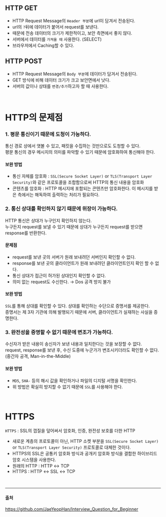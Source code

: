 ## HTTP GET
- HTTP Request Message의 `Header 부분`에 url이 담겨서 전송된다. 
- url의 `?`뒤에 데이터가 붙어서 request를 보낸다.
- 때문에 전송 데이터의 크기가 제한적이고, 보안 측면에서 좋지 않다.
- 서버에서 데이터를 `가져올 때` 사용한다. (SELECT)
- 브라우저에서 Caching할 수 있다.
## HTTP POST
- HTTP Request Message의 `Body 부분`에 데이터가 담겨서 전송된다. 
- GET 방식에 비해 데이터 크기가 크고 보안면에서 낫다.
- 서버의 값이나 상태를 `변경/추가`하고자 할 때 사용한다.
</br>

# HTTP의 문제점
### 1. 평문 통신이기 때문에 도청이 가능하다.
통신 경로 상에서 엿볼 수 있고, 패킷을 수집하는 것만으로도 도청할 수 있다.  
평문 통신의 경우 메시지의 의미를 파악할 수 있기 때문에 암호화하여 통신해야 한다.
#### 보완 방법
- 통신 자체를 암호화 : `SSL(Secure Socket Layer)` or `TLS(Transport Layer Security)`와 같은 프로토콜을 조합함으로써 HTTP의 통신 내용을 암호화
- 콘텐츠를 암호화 : HTTP 메시지에 포함되는 콘텐츠만 암호화한다. 이 메시지를 받은 측에서는 해독하여 출력하는 처리가 필요하다.
### 2. 통신 상대를 확인하지 않기 때문에 위장이 가능하다.
HTTP 통신은 상대가 누구인지 확인하지 않는다.  
누구든지 request를 보낼 수 있기 때문에 상대가 누구든지 request를 받으면 response를 반환한다.
#### 문제점 
- request를 보낸 곳의 서버가 원래 보내려던 서버인지 확인할 수 없다.
- response를 보낸 곳의 클라이언트가 원래 보내려던 클라이언트인지 확인 할 수 없다.
- 통신 상대가 접근이 허가된 상대인지 확인할 수 없다.
- 의미 없는 request도 수신한다. &rarr; Dos 공격 방지 불가
#### 보완 방법
`SSL`를 통해 상대를 확인할 수 있다. 상대를 확인하는 수단으로 증명서를 제공한다.  
증명서는 제 3자 기관에 의해 발행되기 때문에 서버, 클라이언트가 실재하는 사실을 증명한다.
### 3. 완전성을 증명할 수 없기 때문에 변조가 가능하다.
수신자가 받은 내용이 송신자가 보낸 내용과 일치한다는 것을 보장할 수 없다.  
request, response를 보낸 후, 수신 도중에 누군가가 변조시키더라도 확인할 수 없다. (중간자 공격, Man-in-the-Middle)
#### 보완 방법
- `MD5`, `SHA-` 등의 해시 값을 확인하거나 파일의 디지털 서명을 확인한다. 
- 위 방법은 확실히 방지할 수 없기 때문에 `SSL`를 사용해야 한다.
</br>

# HTTPS
`HTTPS` : SSL의 껍질을 덮어써서 암호화, 인증, 완전성 보호를 더한 HTTP  
- 새로운 계층의 프로토콜이 아닌, HTTP 소켓 부분을 `SSL(Secure Socket Layer)` or `TLS(Transport Layer Security)` 프로토콜로 대체한 것이다.
- HTTPS의 SSL은 공통키 암호화 방식과 공개키 암호화 방식을 결합한 하이브리드 암호 시스템을 사용한다.
- 원래의 HTTP : HTTP ↔ TCP
- HTTPS : HTTP ↔ SSL ↔ TCP

</br>

----
#### 출처  
https://github.com/JaeYeopHan/Interview_Question_for_Beginner
